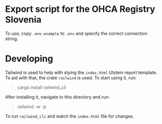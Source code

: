 # Export script for the OHCA Registry Slovenia

To use, copy `.env.example` to `.env`  and specify the correct connection string.


# Developing

Tailwind is used to help with stying the `index.html` Utstein report template. To aid with that, the crate `railwind` is used. To start using it, run:

> cargo install railwind_cli

After installing it, navigate to this directory and run:

> railwind -w -p

To run `railwind_cli` and watch the `index.html` file for changes.